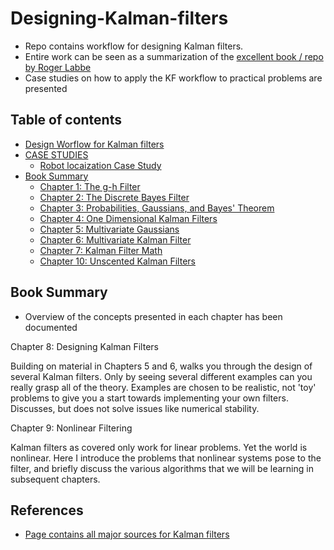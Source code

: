 # Designing-Kalman-filters
- Repo contains workflow for designing Kalman filters.
- Entire work can be seen as a summarization of the [excellent book / repo by Roger Labbe](https://github.com/rlabbe/Kalman-and-Bayesian-Filters-in-Python)
- Case studies on how to apply the KF workflow to practical problems are presented

## Table of contents
- [Design Worflow for Kalman filters](Design_workflows_for_Kalman_filters.md)
- [CASE STUDIES](case_studies/README.md)
    - [Robot locaization Case Study](case_studies/Robot_localization.md)
- [Book Summary](#book-summary)
    - [Chapter 1: The g-h Filter](Chapter1_summary.md)
    - [Chapter 2: The Discrete Bayes Filter](Chapter2_summary.md)
    - [Chapter 3: Probabilities, Gaussians, and Bayes' Theorem](Chapter3_summary.md)
    - [Chapter 4: One Dimensional Kalman Filters](Chapter4_summary.md)
    - [Chapter 5: Multivariate Gaussians](Chapter5_summary.md)
    - [Chapter 6: Multivariate Kalman Filter](Chapter6_summary.md)
    - [Chapter 7: Kalman Filter Math](Chapter7_summary.md)
    - [Chapter 10:  Unscented Kalman Filters](Chapter10_summary.md)



## Book Summary
- Overview of the concepts presented in each chapter has been documented 






Chapter 8: Designing Kalman Filters

Building on material in Chapters 5 and 6, walks you through the design of several Kalman filters. Only by seeing several different examples can you really grasp all of the theory. Examples are chosen to be realistic, not 'toy' problems to give you a start towards implementing your own filters. Discusses, but does not solve issues like numerical stability.

Chapter 9: Nonlinear Filtering

Kalman filters as covered only work for linear problems. Yet the world is nonlinear. Here I introduce the problems that nonlinear systems pose to the filter, and briefly discuss the various algorithms that we will be learning in subsequent chapters.



## References
- [Page contains all major sources for Kalman filters](https://resourcium.org/index.php/topic/kalman-filter)
